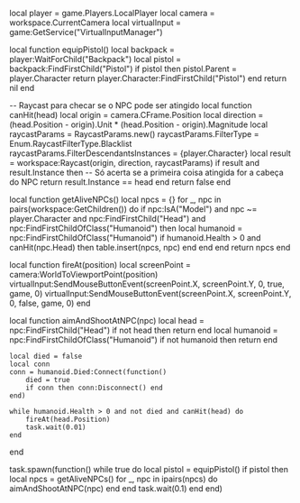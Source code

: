 local player = game.Players.LocalPlayer
local camera = workspace.CurrentCamera
local virtualInput = game:GetService("VirtualInputManager")

local function equipPistol()
    local backpack = player:WaitForChild("Backpack")
    local pistol = backpack:FindFirstChild("Pistol")
    if pistol then
        pistol.Parent = player.Character
        return player.Character:FindFirstChild("Pistol")
    end
    return nil
end

-- Raycast para checar se o NPC pode ser atingido
local function canHit(head)
    local origin = camera.CFrame.Position
    local direction = (head.Position - origin).Unit * (head.Position - origin).Magnitude
    local raycastParams = RaycastParams.new()
    raycastParams.FilterType = Enum.RaycastFilterType.Blacklist
    raycastParams.FilterDescendantsInstances = {player.Character}
    local result = workspace:Raycast(origin, direction, raycastParams)
    if result and result.Instance then
        -- Só acerta se a primeira coisa atingida for a cabeça do NPC
        return result.Instance == head
    end
    return false
end

local function getAliveNPCs()
    local npcs = {}
    for _, npc in pairs(workspace:GetChildren()) do
        if npc:IsA("Model") and npc ~= player.Character and npc:FindFirstChild("Head") and npc:FindFirstChildOfClass("Humanoid") then
            local humanoid = npc:FindFirstChildOfClass("Humanoid")
            if humanoid.Health > 0 and canHit(npc.Head) then
                table.insert(npcs, npc)
            end
        end
    end
    return npcs
end

local function fireAt(position)
    local screenPoint = camera:WorldToViewportPoint(position)
    virtualInput:SendMouseButtonEvent(screenPoint.X, screenPoint.Y, 0, true, game, 0)
    virtualInput:SendMouseButtonEvent(screenPoint.X, screenPoint.Y, 0, false, game, 0)
end

local function aimAndShootAtNPC(npc)
    local head = npc:FindFirstChild("Head")
    if not head then return end
    local humanoid = npc:FindFirstChildOfClass("Humanoid")
    if not humanoid then return end

    local died = false
    local conn
    conn = humanoid.Died:Connect(function()
        died = true
        if conn then conn:Disconnect() end
    end)

    while humanoid.Health > 0 and not died and canHit(head) do
        fireAt(head.Position)
        task.wait(0.01)
    end
end

task.spawn(function()
    while true do
        local pistol = equipPistol()
        if pistol then
            local npcs = getAliveNPCs()
            for _, npc in ipairs(npcs) do
                aimAndShootAtNPC(npc)
            end
        end
        task.wait(0.1)
    end
end)
